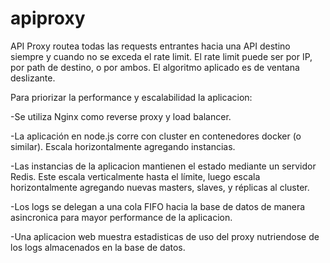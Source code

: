 # apiproxy

API Proxy routea todas las requests entrantes hacia una API destino siempre y cuando no se exceda el rate limit. El rate limit puede ser por IP, por path de destino, o por ambos. El algoritmo aplicado es de ventana deslizante.


Para priorizar la performance y escalabilidad la aplicacion:

-Se utiliza Nginx como reverse proxy y load balancer.

-La aplicación en node.js corre con cluster en contenedores docker (o similar). Escala horizontalmente agregando instancias.

-Las instancias de la aplicacion mantienen el estado mediante un servidor Redis. Este escala verticalmente hasta el límite, luego escala horizontalmente agregando nuevas masters, slaves, y réplicas al cluster.

-Los logs se delegan a una cola FIFO hacia la base de datos de manera asincronica para mayor performance de la aplicacion.

-Una aplicacion web muestra estadisticas de uso del proxy nutriendose de los logs almacenados en la base de datos.
